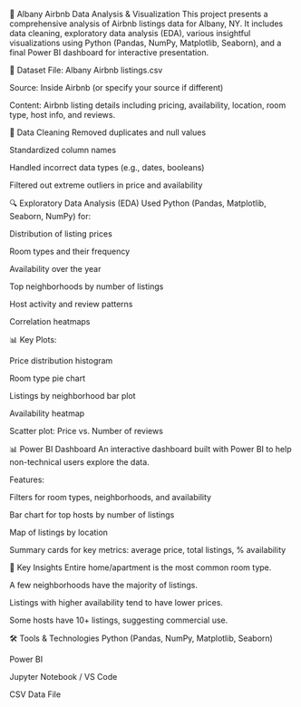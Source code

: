 🏡 Albany Airbnb Data Analysis & Visualization
This project presents a comprehensive analysis of Airbnb listings data for Albany, NY. It includes data cleaning, exploratory data analysis (EDA), various insightful visualizations using Python (Pandas, NumPy, Matplotlib, Seaborn), and a final Power BI dashboard for interactive presentation.

📁 Dataset
File: Albany Airbnb listings.csv

Source: Inside Airbnb (or specify your source if different)

Content: Airbnb listing details including pricing, availability, location, room type, host info, and reviews.

🧹 Data Cleaning
Removed duplicates and null values

Standardized column names

Handled incorrect data types (e.g., dates, booleans)

Filtered out extreme outliers in price and availability

🔍 Exploratory Data Analysis (EDA)
Used Python (Pandas, Matplotlib, Seaborn, NumPy) for:

Distribution of listing prices

Room types and their frequency

Availability over the year

Top neighborhoods by number of listings

Host activity and review patterns

Correlation heatmaps

📊 Key Plots:

Price distribution histogram

Room type pie chart

Listings by neighborhood bar plot

Availability heatmap

Scatter plot: Price vs. Number of reviews

📊 Power BI Dashboard
An interactive dashboard built with Power BI to help non-technical users explore the data.

Features:

Filters for room types, neighborhoods, and availability

Bar chart for top hosts by number of listings

Map of listings by location

Summary cards for key metrics: average price, total listings, % availability

🧠 Key Insights
Entire home/apartment is the most common room type.

A few neighborhoods have the majority of listings.

Listings with higher availability tend to have lower prices.

Some hosts have 10+ listings, suggesting commercial use.

🛠 Tools & Technologies
Python (Pandas, NumPy, Matplotlib, Seaborn)

Power BI

Jupyter Notebook / VS Code

CSV Data File
